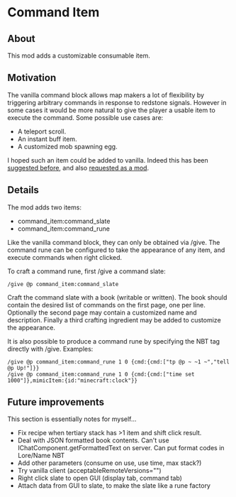 # Command Item

## About

This mod adds a customizable consumable item.

## Motivation

The vanilla command block allows map makers a lot of flexibility by triggering arbitrary commands in response to redstone signals. However in some cases it
would be more natural to give the player a usable item to execute the command. Some possible use cases are:
* A teleport scroll.
* An instant buff item.
* A customized mob spawning egg.

I hoped such an item could be added to vanilla. Indeed this has been [suggested before](http://www.reddit.com/r/minecraftsuggestions/comments/16oczq/consumable_command_item/),
and also [requested as a mod](http://www.minecraftforum.net/forums/mapping-and-modding/minecraft-mods/requests-ideas-for-mods/2381398-command-item-mod-request).

## Details

The mod adds two items:
* command\_item:command\_slate
* command\_item:command\_rune

Like the vanilla command block, they can only be obtained via /give. The command rune can be configured to take the appearance of any item, and execute commands when right clicked.

To craft a command rune, first /give a command slate:

```
/give @p command_item:command_slate
```

Craft the command slate with a book (writable or written). The book should contain the desired list of commands on the first page,
one per line. Optionally the second page may contain a customized name and description. Finally a third crafting ingredient may be added to customize the appearance.

It is also possible to produce a command rune by specifying the NBT tag directly with /give. Examples:

```
/give @p command_item:command_rune 1 0 {cmd:{cmd:["tp @p ~ ~1 ~","tell @p Up!"]}}
/give @p command_item:command_rune 1 0 {cmd:{cmd:["time set 1000"]},mimicItem:{id:"minecraft:clock"}}
```

## Future improvements

This section is essentially notes for myself...
* Fix recipe when tertiary stack has >1 item and shift click result.
* Deal with JSON formatted book contents. Can't use IChatComponent.getFormattedText on server. Can put format codes in Lore/Name NBT 
* Add other parameters (consume on use, use time, max stack?)
* Try vanilla client (acceptableRemoteVersions="")
* Right click slate to open GUI (display tab, command tab)
* Attach data from GUI to slate, to make the slate like a rune factory
